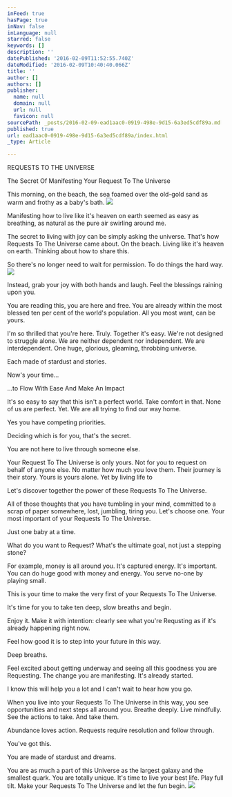 ```yaml
---
inFeed: true
hasPage: true
inNav: false
inLanguage: null
starred: false
keywords: []
description: ''
datePublished: '2016-02-09T11:52:55.740Z'
dateModified: '2016-02-09T10:40:40.066Z'
title: ''
author: []
authors: []
publisher:
  name: null
  domain: null
  url: null
  favicon: null
sourcePath: _posts/2016-02-09-ead1aac0-0919-498e-9d15-6a3ed5cdf89a.md
published: true
url: ead1aac0-0919-498e-9d15-6a3ed5cdf89a/index.html
_type: Article

---
```

REQUESTS TO THE UNIVERSE

The Secret Of Manifesting Your Request To The Universe

This morning, on the beach, the sea foamed over the old-gold sand as warm and frothy as a baby's bath.
![](https://the-grid-user-content.s3-us-west-2.amazonaws.com/db3ad00d-ba4c-4be7-98ec-f8e089b4be8f.jpg)

Manifesting how to live like it's heaven on earth seemed as easy as breathing, as natural as the pure air swirling around me.

The secret to living with joy can be simply asking the universe. That's how Requests To The Universe came about. On the beach. Living like it's heaven on earth. Thinking about how to share this.

So there's no longer need to wait for permission. To do things the hard way.
![](https://the-grid-user-content.s3-us-west-2.amazonaws.com/0823c1b3-fa39-4302-ad3b-4310784f628f.jpg)

Instead, grab your joy with both hands and laugh. Feel the blessings raining upon you.

You are reading this, you are here and free. You are already within the most blessed ten per cent of the world's population. All you most want, can be yours.

I'm so thrilled that you're here. Truly. Together it's easy. We're not designed to struggle alone. We are neither dependent nor independent. We are interdependent. One huge, glorious, gleaming, throbbing universe. 

Each made of stardust and stories.

Now's your time...

...to Flow With Ease And Make An Impact

It's so easy to say that this isn't a perfect world. Take comfort in that. None of us are perfect. Yet. We are all trying to find our way home.

Yes you have competing priorities. 

Deciding which is for you, that's the secret.

You are not here to live through someone else.

Your Request To The Universe is only yours. Not for you to request on behalf of anyone else. No matter how much you love them. Their journey is their story. Yours is yours alone. Yet by living life to 

Let's discover together the power of these Requests To The Universe.

All of those thoughts that you have tumbling in your mind, committed to a scrap of paper somewhere, lost, jumbling, tiring you. Let's choose one. Your most important of your Requests To The Universe.

Just one baby at a time.

What do you want to Request? What's the ultimate goal, not just a stepping stone?

For example, money is all around you. It's captured energy. It's important. You can do huge good with money and energy. You serve no-one by playing small.

This is your time to make the very first of your Requests To The Universe.

It's time for you to take ten deep, slow breaths and begin. 

Enjoy it. Make it with intention: clearly see what you're Requsting as if it's already happening right now.

Feel how good it is to step into your future in this way. 

Deep breaths.

Feel excited about getting underway and seeing all this goodness you are Requesting. The change you are manifesting. It's already started.

I know this will help you a lot and I can't wait to hear how you go.

When you live into your Requests To The Universe in this way, you see opportunities and next steps all around you. Breathe deeply. Live mindfully. See the actions to take. And take them.

Abundance loves action. Requests require resolution and follow through.

You've got this.

You are made of stardust and dreams.

You are as much a part of this Universe as the largest galaxy and the smallest quark. You are totally unique. It's time to live your best life. Play full tilt. Make your Requests To The Universe and let the fun begin.
![](https://the-grid-user-content.s3-us-west-2.amazonaws.com/c056f3fc-90ea-4539-8eb3-4d3f61469d06.jpg)